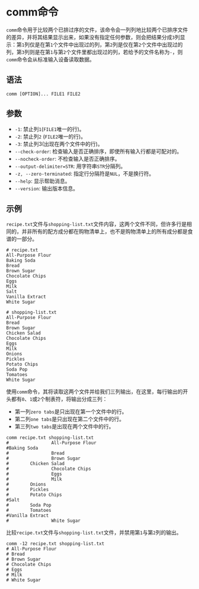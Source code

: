 # comm命令
`comm`命令用于比较两个已排过序的文件，该命令会一列列地比较两个已排序文件的差异，并将其结果显示出来，如果没有指定任何参数，则会把结果分成`3`列显示：第`1`列仅是在第`1`个文件中出现过的列，第`2`列是仅在第`2`个文件中出现过的列，第`3`列则是在第`1`与第`2`个文件里都出现过的列，若给予的文件名称为`-`，则`comm`命令会从标准输入设备读取数据。

## 语法

```shell
comm [OPTION]... FILE1 FILE2
```

## 参数
* `-1`: 禁止列`1`(`FILE1`唯一的行)。
* `-2`: 禁止列`2` (`FILE2`唯一的行)。
* `-3`: 禁止列3(出现在两个文件中的行)。
* `--check-order`: 检查输入是否正确排序，即使所有输入行都是可配对的。
* `--nocheck-order`: 不检查输入是否正确排序。
* `--output-delimiter=STR`: 用字符串`STR`分隔列。
* `-z, --zero-terminated`: 指定行分隔符是`NUL`，不是换行符。
* `--help`: 显示帮助消息。
* `--version`: 输出版本信息。

## 示例
`recipe.txt`文件与`shopping-list.txt`文件内容，这两个文件不同，但许多行是相同的，并非所有的配方成分都在购物清单上，也不是购物清单上的所有成分都是食谱的一部分。

```
# recipe.txt
All-Purpose Flour
Baking Soda
Bread
Brown Sugar
Chocolate Chips
Eggs
Milk
Salt
Vanilla Extract
White Sugar

# shopping-list.txt
All-Purpose Flour
Bread
Brown Sugar
Chicken Salad
Chocolate Chips
Eggs
Milk
Onions
Pickles
Potato Chips
Soda Pop
Tomatoes
White Sugar
```

使用`comm`命令，其将读取这两个文件并给我们三列输出，在这里，每行输出的开头都有`0`、`1`或`2`个制表符，将输出分成三列：
* 第一列`zero tabs`是只出现在第一个文件中的行。
* 第二列`one tabs`是只出现在第二个文件中的行。
* 第三列`two tabs`是出现在两个文件中的行。

```shell
comm recipe.txt shopping-list.txt
#                All-Purpose Flour
#Baking Soda
#                Bread
#                Brown Sugar
#        Chicken Salad
#                Chocolate Chips
#                Eggs
#                Milk
#        Onions
#        Pickles
#        Potato Chips
#Salt
#        Soda Pop
#        Tomatoes
#Vanilla Extract
#                White Sugar
```

比较`recipe.txt`文件与`shopping-list.txt`文件，并禁用第`1`与第`2`列的输出。

```shell
comm -12 recipe.txt shopping-list.txt
# All-Purpose Flour
# Bread
# Brown Sugar
# Chocolate Chips
# Eggs
# Milk
# White Sugar
```


